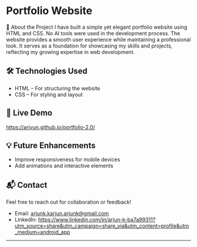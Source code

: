 # Portfolio Website

📌 About the Project
I have built a simple yet elegant portfolio website using HTML and CSS. No AI tools were used in the development process. 
The website provides a smooth user experience while maintaining a professional look. It serves as a foundation for showcasing my skills and projects, reflecting my growing expertise in web development.

## 🛠 Technologies Used
- HTML – For structuring the website
- CSS – For styling and layout

## 🔗 Live Demo
https://arjyun.github.io/portfolio-2.0/

## 💡 Future Enhancements
- Improve responsiveness for mobile devices
- Add animations and interactive elements

## 📬 Contact
Feel free to reach out for collaboration or feedback!
- Email: arjunk.karjun.arjunk@gmail.com
- LinkedIn: https://www.linkedin.com/in/arjun-k-ba7a99311?utm_source=share&utm_campaign=share_via&utm_content=profile&utm_medium=android_app

---
